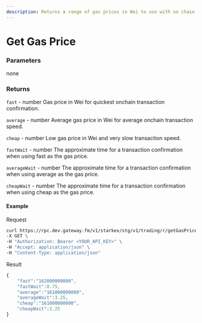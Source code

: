 ```yaml
---
description: Returns a range of gas prices in Wei to use with on chain transactions.
---
```

# Get Gas Price

### **Parameters**
none

### **Returns**
`fast` - number
Gas price in Wei for quickest onchain transaction confirmation.

`average` - number
Average gas price in Wei for average onchain transaction speed.

`cheap` - number
Low gas price in Wei and very slow transaction speed.

`fastWait` - number
The approximate time for a transaction confirmation when using fast as the gas price.

`averageWait` - number
The approximate time for a transaction confirmation when using average as the gas price.

`cheapWait` - number
The approximate time for a transaction confirmation when using cheap as the gas price.

#### **Example**

Request

```bash
curl https://rpc.dev.gateway.fm/v1/starkex/stg/v1/trading/r/getGasPrice \
-X GET \
-H "Authorization: Bearer <YOUR_API_KEY>" \
-H "Accept: application/json" \
-H "Content-Type: application/json" 
```


Result

```javascript
{
    "fast":"162000000000",
    "fastWait":0.75,
    "average":"161000000000",
    "averageWait":3.25,
    "cheap":"161000000000",
    "cheapWait":3.25
}
```
